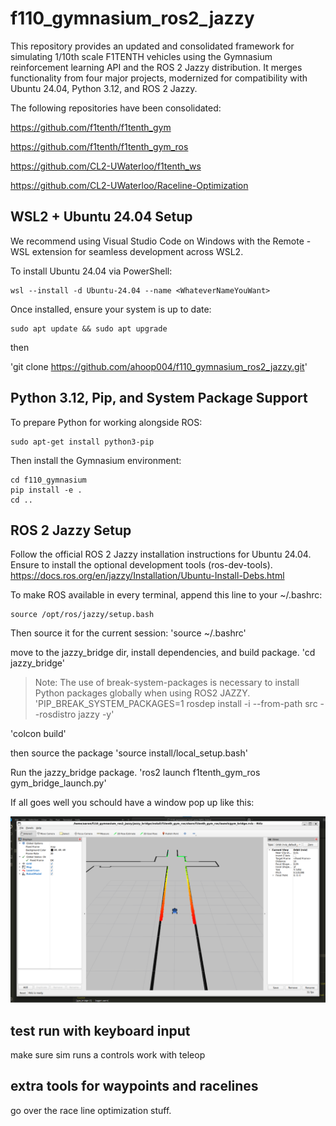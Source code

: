 # f110_gymnasium_ros2_jazzy
This repository provides an updated and consolidated framework for simulating 1/10th scale F1TENTH vehicles using the Gymnasium reinforcement learning API and the ROS 2 Jazzy distribution. It merges functionality from four major projects, modernized for compatibility with Ubuntu 24.04, Python 3.12, and ROS 2 Jazzy.

The following repositories have been consolidated:

https://github.com/f1tenth/f1tenth_gym

https://github.com/f1tenth/f1tenth_gym_ros

https://github.com/CL2-UWaterloo/f1tenth_ws

https://github.com/CL2-UWaterloo/Raceline-Optimization




## WSL2 + Ubuntu 24.04 Setup
We recommend using Visual Studio Code on Windows with the Remote - WSL extension for seamless development across WSL2.

To install Ubuntu 24.04 via PowerShell:
```
wsl --install -d Ubuntu-24.04 --name <WhateverNameYouWant>
```
Once installed, ensure your system is up to date:
```
sudo apt update && sudo apt upgrade
```
then 

'git clone https://github.com/ahoop004/f110_gymnasium_ros2_jazzy.git'
## Python 3.12, Pip, and System Package Support
To prepare Python for working alongside ROS:

```
sudo apt-get install python3-pip
```
Then install the Gymnasium environment:
```
cd f110_gymnasium
pip install -e .
cd ..

```


## ROS 2 Jazzy Setup
Follow the official ROS 2 Jazzy installation instructions for Ubuntu 24.04. Ensure to install the optional development tools (ros-dev-tools).
https://docs.ros.org/en/jazzy/Installation/Ubuntu-Install-Debs.html


To make ROS available in every terminal, append this line to your ~/.bashrc:
```
source /opt/ros/jazzy/setup.bash
```
Then source it for the current session:
'source ~/.bashrc'


move to the jazzy_bridge dir, install dependencies, and build package.
'cd jazzy_bridge'

>Note: The use of break-system-packages is necessary to install Python packages globally when using ROS2 JAZZY.
'PIP_BREAK_SYSTEM_PACKAGES=1 rosdep install -i --from-path src --rosdistro jazzy -y'

'colcon build'

then source the package
'source install/local_setup.bash'

Run the jazzy_bridge package.
'ros2 launch f1tenth_gym_ros gym_bridge_launch.py'

If all goes well you schould have a window pop up like this:

![screenshot](screenshot.svg)

## test run with keyboard input
make sure sim runs a controls work with teleop

## extra tools for waypoints and racelines
go over the race line optimization stuff.

